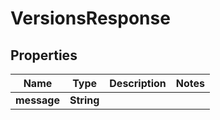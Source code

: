 
# VersionsResponse

## Properties
Name | Type | Description | Notes
------------ | ------------- | ------------- | -------------
**message** | **String** |  | 



